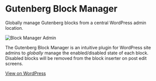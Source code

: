 # Gutenberg Block Manager

Globally manage Gutenberg blocks from a central WordPress admin location.

![Block Manager Admin](https://ps.w.org/block-manager/assets/screenshot-1.png)

The Gutenberg Block Manager is an intuitive plugin for WordPress site admins to _globally_ manage the enabled/disabled state of each block. Disabled blocks will be removed from the block inserter on post edit screens.

[View on WordPress](https://wordpress.org/plugins/block-manager/)
